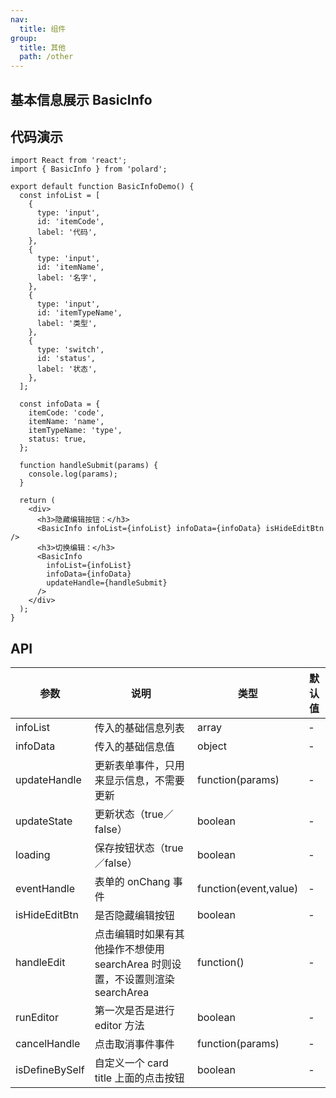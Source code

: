 ```yaml
---
nav:
  title: 组件
group:
  title: 其他
  path: /other
---
```


## 基本信息展示 BasicInfo

## 代码演示

```tsx
import React from 'react';
import { BasicInfo } from 'polard';

export default function BasicInfoDemo() {
  const infoList = [
    {
      type: 'input',
      id: 'itemCode',
      label: '代码',
    },
    {
      type: 'input',
      id: 'itemName',
      label: '名字',
    },
    {
      type: 'input',
      id: 'itemTypeName',
      label: '类型',
    },
    {
      type: 'switch',
      id: 'status',
      label: '状态',
    },
  ];

  const infoData = {
    itemCode: 'code',
    itemName: 'name',
    itemTypeName: 'type',
    status: true,
  };

  function handleSubmit(params) {
    console.log(params);
  }

  return (
    <div>
      <h3>隐藏编辑按钮：</h3>
      <BasicInfo infoList={infoList} infoData={infoData} isHideEditBtn />
      <h3>切换编辑：</h3>
      <BasicInfo
        infoList={infoList}
        infoData={infoData}
        updateHandle={handleSubmit}
      />
    </div>
  );
}
```

## API

| 参数           | 说明                                                                          | 类型                  | 默认值 |
| -------------- | ----------------------------------------------------------------------------- | --------------------- | ------ |
| infoList       | 传入的基础信息列表                                                            | array                 | -      |
| infoData       | 传入的基础信息值                                                              | object                | -      |
| updateHandle   | 更新表单事件，只用来显示信息，不需要更新                                      | function(params)      | -      |
| updateState    | 更新状态（true／false）                                                       | boolean               | -      |
| loading        | 保存按钮状态（true／false）                                                   | boolean               | -      |
| eventHandle    | 表单的 onChang 事件                                                           | function(event,value) | -      |
| isHideEditBtn  | 是否隐藏编辑按钮                                                              | boolean               | -      |
| handleEdit     | 点击编辑时如果有其他操作不想使用 searchArea 时则设置，不设置则渲染 searchArea | function()            | -      |
| runEditor      | 第一次是否是进行 editor 方法                                                  | boolean               | -      |
| cancelHandle   | 点击取消事件事件                                                              | function(params)      | -      |
| isDefineBySelf | 自定义一个 card title 上面的点击按钮                                          | boolean               | -      |
